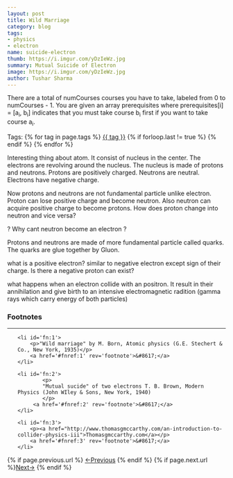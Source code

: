 ```yaml
---
layout: post
title: Wild Marriage
category: blog
tags:
- physics
- electron
name: suicide-electron
thumb: https://i.imgur.com/yDzIeWz.jpg
summary: Mutual Suicide of Electron
image: https://i.imgur.com/yDzIeWz.jpg
author: Tushar Sharma
---
```


There are a total of numCourses courses you have to take, labeled from 0 to numCourses - 1. You are given an array prerequisites where prerequisites[i] = [a<sub>i</sub>, b<sub>i</sub>] indicates that you must take course b<sub>i</sub> first if you want to take course a<sub>i</sub>.<!-- truncate_here -->

<p>Tags: {% for tag in page.tags %} <a class="mytag" href="/tag/{{ tag }}" title="View posts tagged with &quot;{{ tag }}&quot;">{{ tag }}</a>  {% if forloop.last != true %} {% endif %} {% endfor %} </p>

<!--begin_of_post -->


Interesting thing about atom. It consist of nucleus in the center. The electrons are revolving around the nucleus. The nucleus is made of protons and neutrons. Protons are positively charged. Neutrons are neutral. Electrons have negative charge. 

Now protons and neutrons are not fundamental particle unlike electron. Proton can lose positive charge and become neutron. Also neutron can acquire positive charge to become protons. How does proton change into neutron and vice versa? 


? Why cant neutron become an electron  ?

Protons and neutrons are made of more fundamental particle called quarks. The quarks are glue together by Gluon. 

what is a positive electron? similar to negative electron except sign of their charge. 
Is there a negative proton can exist? 

what happens when an electron collide with an positron. It result in their annihilation and give birth to an intensive electromagnetic radition (gamma rays which carry energy of both particles)

<!--end_of_post -->



<div class='footnotes'><h3>Footnotes</h3><hr />
  <ol>

    <li id='fn:1'>
        <p>"Wild marriage" by M. Born, Atomic physics (G.E. Stechert & Co., New York, 1935)</p>
        <a href='#fnref:1' rev='footnote'>&#8617;</a>
    </li>

    <li id='fn:2'>
            <p>
            "Mutual sucide" of two electrons T. B. Brown, Modern Physics (John WIley & Sons, New York, 1940)
            </p>
         <a href='#fnref:2' rev='footnote'>&#8617;</a>
    </li>

    <li id='fn:3'>
        <p><a href="http://www.thomasgmccarthy.com/an-introduction-to-collider-physics-iii">Thomasgmccarthy.com</a></p>
        <a href='#fnref:3' rev='footnote'>&#8617;</a>
    </li>

  </ol>
</div>

<nav class="pagination clear" style="padding-bottom:20px;">
{% if page.previous.url %} <a class="prev-item" href="{{page.previous.url}}" title="Previous Post: {{page.previous.title}}">&larr;Previous</a>   {% endif %}  {% if page.next.url %}<a class="next-item" href="{{page.next.url}}" title="Next Post: {{page.next.title}}">Next&rarr;</a>         {% endif %}
</nav>
